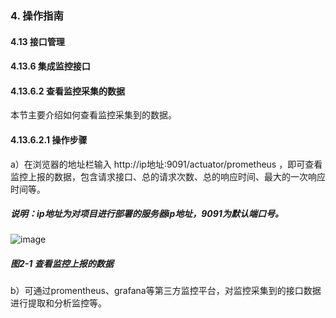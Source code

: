 ### 4. 操作指南

#### 4.13 接口管理

#### 4.13.6 集成监控接口

#### 4.13.6.2 查看监控采集的数据

本节主要介绍如何查看监控采集到的数据。

#### 4.13.6.2.1 操作步骤

a）在浏览器的地址栏输入 http://ip地址:9091/actuator/prometheus ，即可查看监控上报的数据，包含请求接口、总的请求次数、总的响应时间、最大的一次响应时间等。

##### 说明：ip地址为对项目进行部署的服务器ip地址，9091为默认端口号。

![image](https://user-images.githubusercontent.com/79617492/197722766-b72779e6-4af5-41fd-bf14-1124e6f47807.png)

##### 图2-1 查看监控上报的数据

b）可通过promentheus、grafana等第三方监控平台，对监控采集到的接口数据进行提取和分析监控等。
